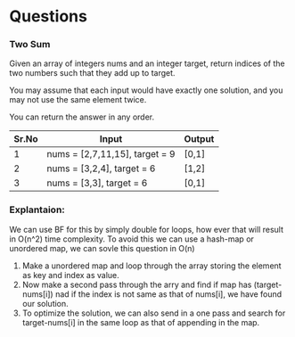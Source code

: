# Questions

### Two Sum

Given an array of integers nums and an integer target, return indices of the two numbers such that they add up to target.

You may assume that each input would have exactly one solution, and you may not use the same element twice.

You can return the answer in any order.

| Sr.No | Input                          | Output |
| ----- | ------------------------------ | ------ |
| 1     | nums = [2,7,11,15], target = 9 | [0,1]  |
| 2     | nums = [3,2,4], target = 6     | [1,2]  |
| 3     | nums = [3,3], target = 6       | [0,1]  |


### Explantaion:

We can use BF for this by simply double for loops, how ever that will result in O(n^2) time complexity. To avoid this we can use a hash-map or unordered map, we can sovle this question in O(n)

1. Make a unordered map and loop through the array storing the element as key and index as value.
2. Now make a second pass through the arry and find if map has (target-nums[i]) nad if the index is not same as that of nums[i], we have found our solution.
3. To optimize the solution, we can also send in a one pass and search for target-nums[i] in the same loop as that of appending in the map.